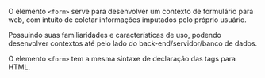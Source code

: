 O elemento `<form>` serve para desenvolver um contexto de formulário para web, com intuito de coletar informações imputados pelo próprio usuário. 

Possuindo suas familiaridades e características de uso, podendo desenvolver contextos até pelo lado do back-end/servidor/banco de dados.

O elemento `<form>` tem a mesma sintaxe de declaração das tags para HTML.